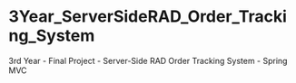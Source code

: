 # 3Year_ServerSideRAD_Order_Tracking_System
3rd Year - Final Project - Server-Side RAD Order Tracking System - Spring MVC

